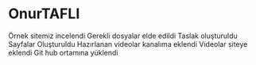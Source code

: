 # OnurTAFLI
Örnek sitemiz incelendi
Gerekli dosyalar elde edildi
Taslak oluşturuldu
Sayfalar Oluşturuldu
Hazırlanan videolar kanalıma eklendi
Videolar siteye eklendi
Git hub ortamına yüklendi

